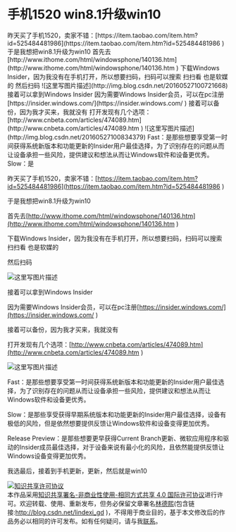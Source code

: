
# 手机1520 win8.1升级win10

<div id="toc"></div>
昨天买了手机1520，卖家不错：[https://item.taobao.com/item.htm?id=525484481986](https://item.taobao.com/item.htm?id=525484481986 )
于是我想把win8.1升级为win10
首先去[http://www.ithome.com/html/windowsphone/140136.htm](http://www.ithome.com/html/windowsphone/140136.htm )
下载Windows Insider，因为我没有在手机打开，所以想要扫码，扫码可以搜索 扫扫看 也是软媒的
然后扫码
![这里写图片描述](http://img.blog.csdn.net/20160527100721668)
接着可以拿到Windows Insider
因为需要Windows Insider会员，可以在pc注册[https://insider.windows.com/](https://insider.windows.com/ )
接着可以备份，因为我才买来，我就没有
打开发现有几个选项：[http://www.cnbeta.com/articles/474089.htm](http://www.cnbeta.com/articles/474089.htm )
![这里写图片描述](http://img.blog.csdn.net/20160527100834379)
Fast：是那些想要享受第一时间获得系统新版本和功能更新的Insider用户最佳选择，为了识别存在的问题从而让设备承担一些风险，提供建议和想法从而让Windows软件和设备更优秀。
Slow：是

<!--more-->



<div id="toc"></div>

昨天买了手机1520，卖家不错：[https://item.taobao.com/item.htm?id=525484481986](https://item.taobao.com/item.htm?id=525484481986 )

于是我想把win8.1升级为win10

首先去[http://www.ithome.com/html/windowsphone/140136.htm](http://www.ithome.com/html/windowsphone/140136.htm )

下载Windows Insider，因为我没有在手机打开，所以想要扫码，扫码可以搜索 扫扫看 也是软媒的

然后扫码

![这里写图片描述](http://img.blog.csdn.net/20160527100721668)

接着可以拿到Windows Insider

因为需要Windows Insider会员，可以在pc注册[https://insider.windows.com/](https://insider.windows.com/ )

接着可以备份，因为我才买来，我就没有

打开发现有几个选项：[http://www.cnbeta.com/articles/474089.htm](http://www.cnbeta.com/articles/474089.htm )

![这里写图片描述](http://img.blog.csdn.net/20160527100834379)

Fast：是那些想要享受第一时间获得系统新版本和功能更新的Insider用户最佳选择，为了识别存在的问题从而让设备承担一些风险，提供建议和想法从而让Windows软件和设备更优秀。

Slow：是那些享受获得早期系统版本和功能更新的Insider用户最佳选择，设备有极低的风险，但是依然想要提供反馈让Windows软件和设备变得更加优秀。

Release Preview：是那些想要更早获得Current Branch更新、微软应用程序和驱动的Insider成员最佳选择，对于设备来说有最小化的风险，且依然能提供反馈让Windows设备变得更加优秀。

我选最后，接着到手机更新，更新，然后就是win10





<a rel="license" href="http://creativecommons.org/licenses/by-nc-sa/4.0/"><img alt="知识共享许可协议" style="border-width:0" src="https://licensebuttons.net/l/by-nc-sa/4.0/88x31.png" /></a><br />本作品采用<a rel="license" href="http://creativecommons.org/licenses/by-nc-sa/4.0/">知识共享署名-非商业性使用-相同方式共享 4.0 国际许可协议</a>进行许可。欢迎转载、使用、重新发布，但务必保留文章署名[林德熙](http://blog.csdn.net/lindexi_gd)(包含链接:http://blog.csdn.net/lindexi_gd )，不得用于商业目的，基于本文修改后的作品务必以相同的许可发布。如有任何疑问，请与我[联系](mailto:lindexi_gd@163.com)。